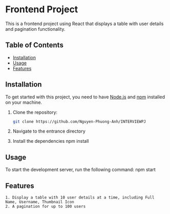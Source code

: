 # Frontend Project

This is a frontend project using React that displays a table with user details and pagination functionality.

## Table of Contents

- [Installation](#installation)
- [Usage](#usage)
- [Features](#features)

## Installation

To get started with this project, you need to have [Node.js](https://nodejs.org/) and [npm](https://www.npmjs.com/) installed on your machine.

1. Clone the repository:
   ```bash
   git clone https://github.com/Nguyen-Phuong-Anh/INTERVIEWPJ

2. Navigate to the entrance directory
    

3. Install the dependencies
    npm install


## Usage
To start the development server, run the following command:
    npm start


## Features
    1. Display a table with 10 user details at a time, including Full Name, Username, Thumbnail Icon
    2. A pagination for up to 100 users
